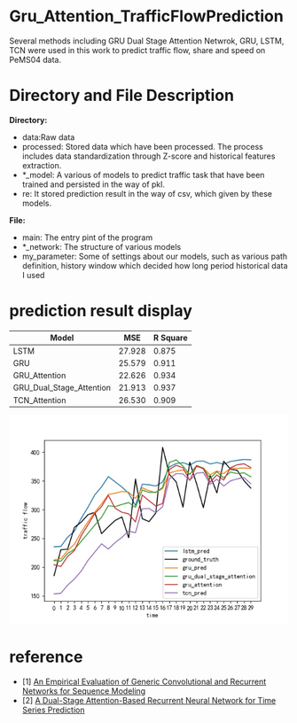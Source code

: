 # Gru_Attention_TrafficFlowPrediction
Several methods including GRU Dual Stage Attention Netwrok, GRU, LSTM, TCN were used in this work to predict traffic flow, share and speed on PeMS04 data.

# Directory and File Description
**Directory:** <br>
* data:Raw data <br>
* processed: Stored data which have been processed. The process includes data standardization through Z-score and historical features extraction. <br>
* *_model: A various of models to predict traffic task that have been trained and persisted in the way of pkl. <br>
* re: It stored prediction result in the way of csv, which given by these models. <br>

**File:**<br>
* main: The entry pint of the  program
* *_network: The structure of various models
* my_parameter: Some of settings about our models, such as various path definition, history window which decided how long period historical data I used

# prediction result display

| Model | MSE| R Square |
|-------|----|-----|
|LSTM|27.928|0.875|
|GRU|25.579|0.911|
|GRU_Attention|22.626|0.934|
|GRU_Dual_Stage_Attention|21.913|0.937|
|TCN_Attention|26.530|0.909|

![image](https://github.com/Zhangtianpu/gru_attention_trafficFlowPrediction/blob/master/fig/traffic%20flow%20prediction%20with%20different%20models.jpg?raw=true)
# reference
- [1] [An Empirical Evaluation of Generic Convolutional and Recurrent Networks for Sequence Modeling](http://arxiv.org/abs/1803.01271)
- [2] [A Dual-Stage Attention-Based Recurrent Neural Network for Time Series Prediction](http://arxiv.org/abs/1704.02971)
